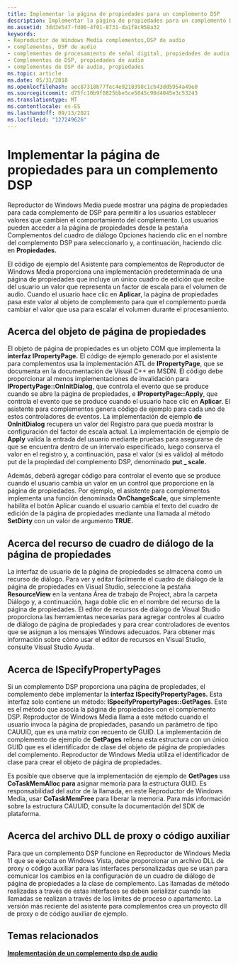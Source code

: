 ```yaml
---
title: Implementar la página de propiedades para un complemento DSP
description: Implementar la página de propiedades para un complemento DSP
ms.assetid: 3dd3e547-fd06-4f01-8731-da1f8c958a32
keywords:
- Reproductor de Windows Media complementos,DSP de audio
- complementos, DSP de audio
- complementos de procesamiento de señal digital, propiedades de audio
- Complementos de DSP, propiedades de audio
- complementos de DSP de audio, propiedades
ms.topic: article
ms.date: 05/31/2018
ms.openlocfilehash: aec87318b77fec4e9218398c1cb43dd5954a49e0
ms.sourcegitcommit: d75fc10b9f0825bbe5ce5045c90d4045e3c53243
ms.translationtype: MT
ms.contentlocale: es-ES
ms.lasthandoff: 09/13/2021
ms.locfileid: "127249626"
---
```

# <a name="implementing-the-property-page-for-a-dsp-plug-in"></a>Implementar la página de propiedades para un complemento DSP

Reproductor de Windows Media puede mostrar una página de propiedades para cada complemento de DSP para permitir a los usuarios establecer valores que cambien el comportamiento del complemento. Los usuarios pueden acceder  a la página de propiedades desde la pestaña Complementos del cuadro de diálogo Opciones haciendo clic en el nombre del complemento DSP para seleccionarlo y, a continuación, haciendo clic en **Propiedades.**

El código de ejemplo del Asistente para complementos de Reproductor de Windows Media proporciona una implementación predeterminada de una página de propiedades que incluye un único cuadro de edición que recibe del usuario un valor que representa un factor de escala para el volumen de audio. Cuando el usuario hace clic en **Aplicar**, la página de propiedades pasa este valor al objeto de complemento para que el complemento pueda cambiar el valor que usa para escalar el volumen durante el procesamiento.

## <a name="about-the-property-page-object"></a>Acerca del objeto de página de propiedades

El objeto de página de propiedades es un objeto COM que implementa la **interfaz IPropertyPage.** El código de ejemplo generado por el asistente para complementos usa la implementación ATL de **IPropertyPage**, que se documenta en la documentación de Visual C++ en MSDN. El código debe proporcionar al menos implementaciones de invalidación para **IPropertyPage::OnInitDialog**, que controla el evento que se produce cuando se abre la página de propiedades, e **IPropertyPage::Apply**, que controla el evento que se produce cuando el usuario hace clic en **Aplicar**. El asistente para complementos genera código de ejemplo para cada uno de estos controladores de eventos. La implementación de ejemplo **de OnInitDialog** recupera un valor del Registro para que pueda mostrar la configuración del factor de escala actual. La implementación de ejemplo de **Apply** valida la entrada del usuario mediante pruebas para asegurarse de que se encuentra dentro de un intervalo especificado, luego conserva el valor en el registro y, a continuación, pasa el valor (si es válido) al método put de la propiedad del complemento DSP, denominado **put \_ scale.**

Además, deberá agregar código para controlar el evento que se produce cuando el usuario cambia un valor en un control que proporcione en la página de propiedades. Por ejemplo, el asistente para complementos implementa una función denominada  **OnChangeScale**, que simplemente habilita el botón Aplicar cuando el usuario cambia el texto del cuadro de edición de la página de propiedades mediante una llamada al método **SetDirty** con un valor de argumento **TRUE.**

## <a name="about-the-property-page-dialog-resource"></a>Acerca del recurso de cuadro de diálogo de la página de propiedades

La interfaz de usuario de la página de propiedades se almacena como un recurso de diálogo. Para ver y editar fácilmente el cuadro de diálogo de la página de propiedades en Visual Studio,  seleccione la pestaña **ResourceView** en la ventana Área de trabajo de Project, abra la carpeta Diálogo y, a continuación, haga doble clic en el nombre del recurso de la página de propiedades. El editor de recursos de diálogo de Visual Studio proporciona las herramientas necesarias para agregar controles al cuadro de diálogo de página de propiedades y para crear controladores de eventos que se asignan a los mensajes Windows adecuados. Para obtener más información sobre cómo usar el editor de recursos en Visual Studio, consulte Visual Studio Ayuda.

## <a name="about-ispecifypropertypages"></a>Acerca de ISpecifyPropertyPages

Si un complemento DSP proporciona una página de propiedades, el complemento debe implementar la **interfaz ISpecifyPropertyPages.** Esta interfaz solo contiene un método: **ISpecifyPropertyPages::GetPages**. Este es el método que asocia la página de propiedades con el complemento DSP. Reproductor de Windows Media llama a este método cuando el usuario invoca la página de propiedades, pasando un parámetro de tipo CAUUID, que es una matriz con recuento de GUID. La implementación de complemento de ejemplo de **GetPages** rellena esta estructura con un único GUID que es el identificador de clase del objeto de página de propiedades del complemento. Reproductor de Windows Media utiliza el identificador de clase para crear el objeto de página de propiedades.

Es posible que observe que la implementación de ejemplo de **GetPages** usa **CoTaskMemAlloc para** asignar memoria para la estructura GUID. Es responsabilidad del autor de la llamada, en este Reproductor de Windows Media, usar **CoTaskMemFree** para liberar la memoria. Para más información sobre la estructura CAUUID, consulte la documentación del SDK de plataforma.

## <a name="about-the-proxystub-dll"></a>Acerca del archivo DLL de proxy o código auxiliar

Para que un complemento DSP funcione en Reproductor de Windows Media 11 que se ejecuta en Windows Vista, debe proporcionar un archivo DLL de proxy o código auxiliar para las interfaces personalizadas que se usan para comunicar los cambios en la configuración de un cuadro de diálogo de página de propiedades a la clase de complemento. Las llamadas de método realizadas a través de estas interfaces se deben serializar cuando las llamadas se realizan a través de los límites de proceso o apartamento. La versión más reciente del asistente para complementos crea un proyecto dll de proxy o de código auxiliar de ejemplo.

## <a name="related-topics"></a>Temas relacionados

<dl> <dt>

[**Implementación de un complemento dsp de audio**](implementing-an-audio-dsp-plug-in.md)
</dt> </dl>

 

 




